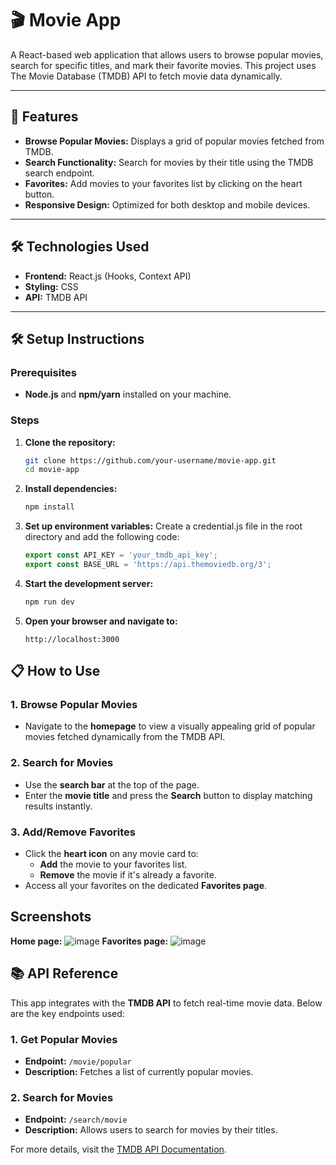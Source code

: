 # 🎬 Movie App

A React-based web application that allows users to browse popular movies, search for specific titles, and mark their favorite movies. This project uses The Movie Database (TMDB) API to fetch movie data dynamically.

---

## 🚀 Features
- **Browse Popular Movies:** Displays a grid of popular movies fetched from TMDB.
- **Search Functionality:** Search for movies by their title using the TMDB search endpoint.
- **Favorites:** Add movies to your favorites list by clicking on the heart button.
- **Responsive Design:** Optimized for both desktop and mobile devices.

---

## 🛠️ Technologies Used
- **Frontend:** React.js (Hooks, Context API)
- **Styling:** CSS
- **API:** TMDB API

---

## 🛠️ Setup Instructions

### Prerequisites
- **Node.js** and **npm/yarn** installed on your machine.

### Steps
1. **Clone the repository:**
   ```bash
   git clone https://github.com/your-username/movie-app.git
   cd movie-app

2. **Install dependencies:**
   ```bash
   npm install

3. **Set up environment variables:**
   Create a credential.js file in the root directory and add the following code:
   ```javascript
   export const API_KEY = 'your_tmdb_api_key';
   export const BASE_URL = 'https://api.themoviedb.org/3';
   
4. **Start the development server:**
   ```bash
   npm run dev

5. **Open your browser and navigate to:**
   ```arduino
   http://localhost:3000

## 📋 How to Use

### 1. Browse Popular Movies
- Navigate to the **homepage** to view a visually appealing grid of popular movies fetched dynamically from the TMDB API.

### 2. Search for Movies
- Use the **search bar** at the top of the page.
- Enter the **movie title** and press the **Search** button to display matching results instantly.

### 3. Add/Remove Favorites
- Click the **heart icon** on any movie card to:
  - **Add** the movie to your favorites list.
  - **Remove** the movie if it's already a favorite.
- Access all your favorites on the dedicated **Favorites page**.


## Screenshots
**Home page:**
![image](https://github.com/user-attachments/assets/1a464940-4ff8-44a7-aafb-b50a8471e6e0)
**Favorites page:**
![image](https://github.com/user-attachments/assets/4a65b4a2-3f8c-4765-867f-331652416163)

## 📚 API Reference

This app integrates with the **TMDB API** to fetch real-time movie data. Below are the key endpoints used:

### 1. **Get Popular Movies**
- **Endpoint:** `/movie/popular`
- **Description:** Fetches a list of currently popular movies.

### 2. **Search for Movies**
- **Endpoint:** `/search/movie`
- **Description:** Allows users to search for movies by their titles.

For more details, visit the [TMDB API Documentation](https://developers.themoviedb.org/3).



